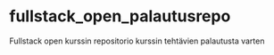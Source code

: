 # fullstack_open_palautusrepo
Fullstack open kurssin repositorio kurssin tehtävien palautusta varten
